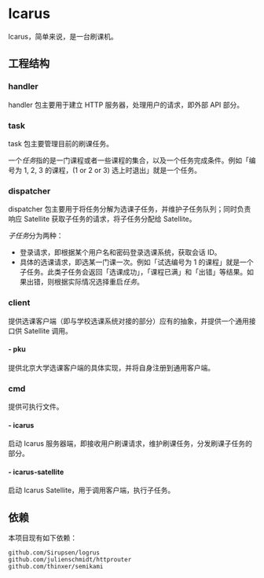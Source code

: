 Icarus
======

Icarus，简单来说，是一台刷课机。

工程结构
-------

### handler

handler 包主要用于建立 HTTP 服务器，处理用户的请求，即外部 API 部分。

### task

task 包主要管理目前的刷课任务。

一个*任务*指的是一门课程或者一些课程的集合，以及一个任务完成条件。例如「编号为 1, 2, 3 的课程，(1 or 2 or 3) 选上时退出」就是一个任务。

### dispatcher

dispatcher 包主要用于将任务分解为选课子任务，并维护子任务队列；同时负责响应 Satellite 获取子任务的请求，将子任务分配给 Satellite。

*子任务*分为两种：

+ 登录请求，即根据某个用户名和密码登录选课系统，获取会话 ID。
+ 具体的选课请求，即选某一门课一次。例如「试选编号为 1 的课程」就是一个子任务。此类子任务会返回「选课成功」，「课程已满」和「出错」等结果。如果出错，则根据实际情况选择重启*任务*。

### client

提供选课客户端（即与学校选课系统对接的部分）应有的抽象，并提供一个通用接口供 Satellite 调用。

#### - pku

提供北京大学选课客户端的具体实现，并将自身注册到通用客户端。

### cmd

提供可执行文件。

#### - icarus

启动 Icarus 服务器端，即接收用户刷课请求，维护刷课任务，分发刷课子任务的部分。

#### - icarus-satellite

启动 Icarus Satellite，用于调用客户端，执行子任务。

依赖
----

本项目现有如下依赖：

```
github.com/Sirupsen/logrus
github.com/julienschmidt/httprouter
github.com/thinxer/semikami
```

